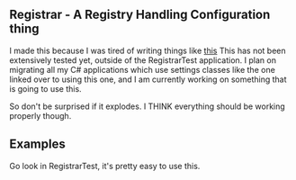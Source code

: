## Registrar - A Registry Handling Configuration thing
I made this because I was tired of writing things like [this](https://pastebin.com/m8vY9vwb)
This has not been extensively tested yet, outside of the RegistrarTest application. I plan
on migrating all my C# applications which use settings classes like the one linked
over to using this one, and I am currently working on something that is going to use this.

So don't be surprised if it explodes. I THINK everything should be working properly though.

## Examples
Go look in RegistrarTest, it's pretty easy to use this. 